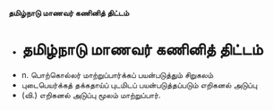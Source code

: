 **தமிழ்நாடு மாணவர் கணினித் திட்டம்**
- # தமிழ்நாடு மாணவர் கணினித் திட்டம்
- n. பொற்கொல்லர் மாற்றுப்பார்க்கப் பயன்படுத்தும் சிறுகலம்
- புடைபெயர்க்கத் தக்கதாய்ப் புடமிடப் பயன்படுத்தப்படும் எறிகனல் அடுப்பு
- (வி.) எறிகனல் அடுப்பு மூலம் மாற்றுப்பார்.

